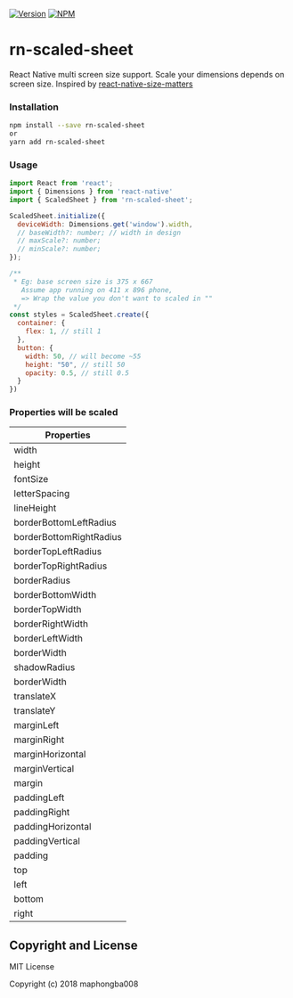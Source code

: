 
[![Version](https://img.shields.io/npm/v/rn-scaled-sheet.svg)](https://www.npmjs.com/package/rn-scaled-sheet)
[![NPM](https://img.shields.io/npm/dm/rn-scaled-sheet.svg)](https://www.npmjs.com/package/rn-scaled-sheet)


# rn-scaled-sheet

React Native multi screen size support. Scale your dimensions depends on screen size. Inspired by [react-native-size-matters](https://github.com/nirsky/react-native-size-matters)

### Installation

```bash
npm install --save rn-scaled-sheet
or
yarn add rn-scaled-sheet
```

### Usage

```javascript
import React from 'react';
import { Dimensions } from 'react-native'
import { ScaledSheet } from 'rn-scaled-sheet';

ScaledSheet.initialize({
  deviceWidth: Dimensions.get('window').width,
  // baseWidth?: number; // width in design
  // maxScale?: number;
  // minScale?: number;
});

/**
 * Eg: base screen size is 375 x 667
   Assume app running on 411 x 896 phone,
   => Wrap the value you don't want to scaled in ""
 */
const styles = ScaledSheet.create({
  container: {
    flex: 1, // still 1
  },
  button: {
    width: 50, // will become ~55
    height: "50", // still 50
    opacity: 0.5, // still 0.5
  }
})

```

### Properties will be scaled

Properties |
|----|
width|
height|
fontSize|
letterSpacing|
lineHeight|
borderBottomLeftRadius|
borderBottomRightRadius|
borderTopLeftRadius|
borderTopRightRadius|
borderRadius|
borderBottomWidth|
borderTopWidth|
borderRightWidth|
borderLeftWidth|
borderWidth|
shadowRadius|
borderWidth|
translateX|
translateY|
marginLeft|
marginRight|
marginHorizontal|
marginVertical|
margin|
paddingLeft|
paddingRight|
paddingHorizontal|
paddingVertical|
padding|
top|
left|
bottom|
right|

## Copyright and License

MIT License

Copyright (c) 2018 maphongba008